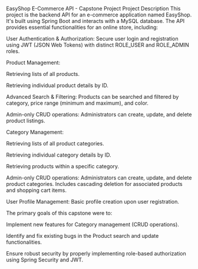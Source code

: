 EasyShop E-Commerce API - Capstone Project
Project Description
This project is the backend API for an e-commerce application named EasyShop. It's built using Spring Boot and interacts with a MySQL database. The API provides essential functionalities for an online store, including:

User Authentication & Authorization: Secure user login and registration using JWT (JSON Web Tokens) with distinct ROLE_USER and ROLE_ADMIN roles.

Product Management:

Retrieving lists of all products.

Retrieving individual product details by ID.

Advanced Search & Filtering: Products can be searched and filtered by category, price range (minimum and maximum), and color.

Admin-only CRUD operations: Administrators can create, update, and delete product listings.

Category Management:

Retrieving lists of all product categories.

Retrieving individual category details by ID.

Retrieving products within a specific category.

Admin-only CRUD operations: Administrators can create, update, and delete product categories. Includes cascading deletion for associated products and shopping cart items.

User Profile Management: Basic profile creation upon user registration.

The primary goals of this capstone were to:

Implement new features for Category management (CRUD operations).

Identify and fix existing bugs in the Product search and update functionalities.

Ensure robust security by properly implementing role-based authorization using Spring Security and JWT.
